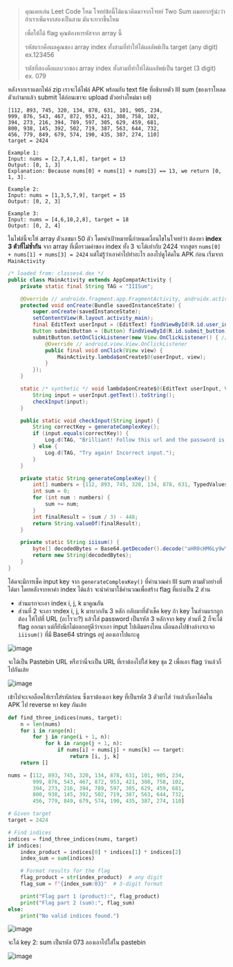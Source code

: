 > คุณเคยเล่น Leet Code ไหม โจทย์ข้อนี้ได้แนวคิดมาจากโจทย์ Two Sum ผมอยากรู้น่ะว่าถ้าเราเพิ่มจากสองเป็นสาม มันจะยากขึ้นไหม
> 
> เพื่อให้ได้ flag คุณต้องหารหัสจาก array นี้
> 
> รหัสแรกคือผลคูณของ array index ทั้งสามที่ทำให้ได้ผลลัพธ์เป็น target (any digit) ex.123456
> 
> รหัสที่สองคือผลบวกของ array index ทั้งสามที่ทำให้ได้ผลลัพธ์เป็น target (3 digit) ex. 079

หลังจากเราแตกไฟล์ zip เราจะได้ไฟล์ APK พร้อมกับ text file ที่อธิบายตัว III sum (ของเราโหลดตัวเก่ามาแล้ว submit ได้ก่อนเขาจะ upload ตัวอย่างใหม่มา แฮ่)

```
[112, 893, 745, 320, 134, 878, 631, 101, 905, 234,
999, 876, 543, 467, 872, 953, 421, 308, 758, 102,
394, 273, 216, 394, 789, 597, 305, 629, 459, 681,
800, 938, 145, 392, 502, 719, 387, 563, 644, 732,
456, 779, 849, 679, 574, 190, 435, 387, 274, 110]
target = 2424

Example 1:
Input: nums = [2,7,4,1,8], target = 13
Output: [0, 1, 3]
Explanation: Because nums[0] + nums[1] + nums[3] == 13, we return [0, 1, 3].

Example 2:
Input: nums = [1,3,5,7,9], target = 15
Output: [0, 2, 3]

Example 3:
Input: nums = [4,6,10,2,8], target = 18
Output: [0, 2, 4]
```

ในไฟล์นี้จะให้ array ตัวเลขมา 50 ตัว โดยค่าเป้าหมายนี้กำหนดเงื่อนไขในโจทย์ว่า ต้องหา **index 3 ตัวที่ไม่ซ้ำกัน** จาก array ที่เมื่อรวมค่าของ index ทั้ง 3 จะได้เท่ากับ 2424 จากสูตร `nums[0] + nums[1] + nums[3] = 2424`
แต่ไม่รู้ว่าเอาค่าไปทำอะไร ลองไปดูโค้ดใน APK ก่อน เริ่มจาก `MainActivity`

```java
/* loaded from: classes4.dex */
public class MainActivity extends AppCompatActivity {
    private static final String TAG = "IIISum";

    @Override // androidx.fragment.app.FragmentActivity, androidx.activity.ComponentActivity, androidx.core.app.ComponentActivity, android.app.Activity
    protected void onCreate(Bundle savedInstanceState) {
        super.onCreate(savedInstanceState);
        setContentView(R.layout.activity_main);
        final EditText userInput = (EditText) findViewById(R.id.user_input);
        Button submitButton = (Button) findViewById(R.id.submit_button);
        submitButton.setOnClickListener(new View.OnClickListener() { // from class: com.example.iiisum.MainActivity$$ExternalSyntheticLambda0
            @Override // android.view.View.OnClickListener
            public final void onClick(View view) {
                MainActivity.lambda$onCreate$0(userInput, view);
            }
        });
    }

    static /* synthetic */ void lambda$onCreate$0(EditText userInput, View v) {
        String input = userInput.getText().toString();
        checkInput(input);
    }

    public static void checkInput(String input) {
        String correctKey = generateComplexKey();
        if (input.equals(correctKey)) {
            Log.d(TAG, "Brilliant! Follow this url and the password is sum of that 3 indexes (3 digit) ex. 079: " + iiisum());
        } else {
            Log.d(TAG, "Try again! Incorrect input.");
        }
    }

    private static String generateComplexKey() {
        int[] numbers = {112, 893, 745, 320, 134, 878, 631, TypedValues.TYPE_TARGET, TypedValues.Custom.TYPE_DIMENSION, 234, 999, 876, 543, 467, 872, 953, TypedValues.CycleType.TYPE_WAVE_SHAPE, 308, 758, LocationRequestCompat.QUALITY_BALANCED_POWER_ACCURACY, 394, 273, 216, 394, 789, 597, 305, 629, 459, 681, 800, 938, 145, 392, TypedValues.PositionType.TYPE_DRAWPATH, 719, 387, 563, 644, 732, 456, 779, 849, 679, 574, 190, 435, 387, 274, 110};
        int sum = 0;
        for (int num : numbers) {
            sum += num;
        }
        int finalResult = (sum / 3) - 448;
        return String.valueOf(finalResult);
    }

    private static String iiisum() {
        byte[] decodedBytes = Base64.getDecoder().decode("aHR0cHM6Ly9wYXN0ZWJpbi5jb20vaXdFQzRzZ2s=");
        return new String(decodedBytes);
    }
}
```

โค้ดจะมีการเช็ค input key จาก `generateComplexKey()` ที่คำนวณค่า III sum ตามตัวอย่างที่ได้มา โดยหลังจากหาค่า index ได้แล้ว จะนำค่ามาใช้คำนวณเพื่อสร้าง flag ที่แบ่งเป็น 2 ส่วน
- ส่วนแรกจะเอา index i, j, k มาคูณกัน
- ส่วนที่ 2 จะเอา รndex i, j, k มาบวกกัน 3 หลัก
กลับมาที่ตัวเช็ค key ถ้า key ในส่วนแรกถูกต้อง ให้ไปที่ URL (อะไรวะ?) แล้วใส่ password เป็นรหัส 3 หลักจาก key ส่วนที่ 2 ก็จะได้ flag ออกมา แต่ก็ยังนึกไม่ออกอยู่ดีว่าจะเอา input ไปเติมตรงไหน
เลื่อนลงไปข้างล่างจะเจอ `iiisum()` ที่มี Base64 strings อยู่ ลองเอาไปแกะดู

![image](https://github.com/user-attachments/assets/df695664-b602-49b0-b764-89d0849f22fe)

จะได้เป็น Pastebin URL หรือว่านี่จะเป็น URL ที่เราต้องไปใส่ key ชุด 2 เพื่อเอา flag ว่าแล้วก็ไปกันเล้ย

![image](https://github.com/user-attachments/assets/7ab14e7b-f968-4a75-884a-2d5709eefa48)

เข้าไปจะเจอล็อคให้เราใส่รหัสก่อน ซึ่งเราต้องเอา key ที่เป็นรหัส 3 ตัวมาใส่ ว่าแล้วก็เอาโค้ดใน APK ไป reverse หา key กันเล้ย

```python
def find_three_indices(nums, target):
    n = len(nums)
    for i in range(n):
        for j in range(i + 1, n):
            for k in range(j + 1, n):
                if nums[i] + nums[j] + nums[k] == target:
                    return [i, j, k]
    return []

nums = [112, 893, 745, 320, 134, 878, 631, 101, 905, 234,
        999, 876, 543, 467, 872, 953, 421, 308, 758, 102,
        394, 273, 216, 394, 789, 597, 305, 629, 459, 681,
        800, 938, 145, 392, 502, 719, 387, 563, 644, 732,
        456, 779, 849, 679, 574, 190, 435, 387, 274, 110]

# Given target
target = 2424

# Find indices
indices = find_three_indices(nums, target)
if indices:
    index_product = indices[0] * indices[1] * indices[2]
    index_sum = sum(indices)

    # Format results for the flag
    flag_product = str(index_product)  # any digit
    flag_sum = f"{index_sum:03}"  # 3-digit format

    print("Flag part 1 (product):", flag_product)
    print("Flag part 2 (sum):", flag_sum)
else:
    print("No valid indices found.")
```

![image](https://github.com/user-attachments/assets/2565c6b2-f812-44a9-a0b4-ba49ce313c9f)

จะได้ key 2: sum เป็นรหัส 073 ลองเอาไปใส่ใน pastebin

![image](https://github.com/user-attachments/assets/d1d1dcbd-4fa8-4235-8b29-3b235c5c83d6)

